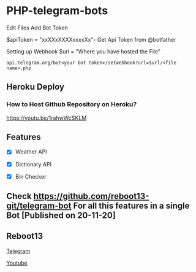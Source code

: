 # PHP-telegram-bots

Edit Files Add Bot Token

$apiToken = "xxXXxXXXXxxxxXx"- Get Api Token from @botfather

Setting up Webhook
$url = "Where you have hosted the File"

``api.telegram.org/bot<your bot token>/setwebhook?url=$url/<file name>.php``

## Heroku Deploy
### How to Host Github Repository on Heroku?
https://youtu.be/1rahwWcSKLM

## Features  
- [x] Weather API

- [x] Dictionary API

- [x] Bin Checker

## Check https://github.com/reboot13-git/telegram-bot For all this features in a single Bot [Published on 20-11-20]

## Reboot13

[Telegram](https://telegram.me/reboot13)

[Youtube](https://youtube.com/krutikraut)
